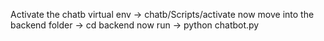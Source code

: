 Activate the chatb virtual env
->  chatb/Scripts/activate
now move into the backend folder ->  cd backend
now run -> python chatbot.py
